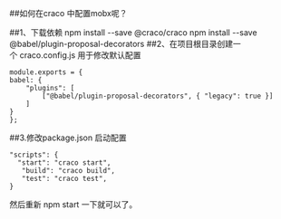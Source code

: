 ##如何在craco 中配置mobx呢？

##1、下载依赖
    npm install --save @craco/craco
    npm install --save @babel/plugin-proposal-decorators
##2、在项目根目录创建一个 craco.config.js 用于修改默认配置

    module.exports = {
    babel: {
        "plugins": [
            ["@babel/plugin-proposal-decorators", { "legacy": true }]
        ]
    }
    };
##3.修改package.json 启动配置

    "scripts": {
      "start": "craco start",
       "build": "craco build",
       "test": "craco test",
    }
然后重新 npm start 一下就可以了。